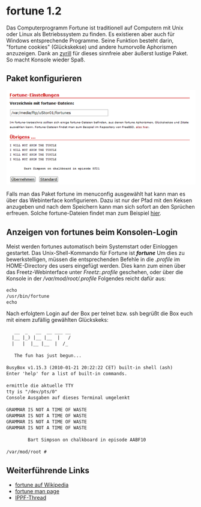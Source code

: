 # fortune 1.2

Das Computerprogramm Fortune ist traditionell auf Computern mit Unix
oder Linux als Betriebssystem zu finden. Es existieren aber auch für
Windows entsprechende Programme.
Seine Funktion besteht darin, "fortune cookies" (Glückskekse) und
andere humorvolle Aphorismen anzuzeigen.
Dank an
[zyrill](http://www.ip-phone-forum.de/member.php?u=234921)
für dieses sinnfreie aber äußerst lustige Paket. So macht Konsole wieder
Spaß.

Paket konfigurieren
-------------------

[![Fortune Einstellungen](../../README/screenshots/220_md.png)](../../README/screenshots/220.png)

Falls man das Paket fortune im menuconfig ausgewählt hat kann man es
über das Webinterface konfigurieren. Dazu ist nur der Pfad mit den
Keksen anzugeben und nach dem Speichern kann man sich sofort an den
Sprüchen erfreuen. Solche fortune-Dateien findet man zum Beispiel
[hier](http://www.freebsd.org/cgi/cvsweb.cgi/src/games/fortune/datfiles/).

Anzeigen von fortunes beim Konsolen-Login
-----------------------------------------

Meist werden fortunes automatisch beim Systemstart oder Einloggen
gestartet. Das Unix-Shell-Kommando für Fortune ist ***fortune***
Um dies zu bewerkstelligen, müssen die entsprechenden Befehle in die
*.profile* im HOME-Directory des users eingefügt werden.
Dies kann zum einen über das Freetz-Webinterface unter *Freetz:.profile*
geschehen, oder über die Konsole in der */var/mod/root/.profile*
Folgendes reicht dafür aus:

```
echo
/usr/bin/fortune
echo
```

Nach erfolgtem Login auf der Box per telnet bzw. ssh begrüßt die Box
euch mit einem zufällig gewählten Glückskeks:

```
   __  _   __  __ ___ __
  |__ |_) |__ |__  |   /
  |   |  |__ |__  |  /_

   The fun has just begun...

BusyBox v1.15.3 (2010-01-21 20:22:22 CET) built-in shell (ash)
Enter 'help' for a list of built-in commands.

ermittle die aktuelle TTY
tty is "/dev/pts/0"
Console Ausgaben auf dieses Terminal umgelenkt

GRAMMAR IS NOT A TIME OF WASTE
GRAMMAR IS NOT A TIME OF WASTE
GRAMMAR IS NOT A TIME OF WASTE
GRAMMAR IS NOT A TIME OF WASTE

        Bart Simpson on chalkboard in episode AABF10

/var/mod/root #
```

Weiterführende Links
--------------------

-   [fortune auf
    Wikipedia](http://en.wikipedia.org/wiki/Fortune_%28Unix%29)
-   [fortune man
    page](http://linux.die.net/man/6/fortune)
-   [IPPF-Thread](http://www.ip-phone-forum.de/showthread.php?t=196686)

